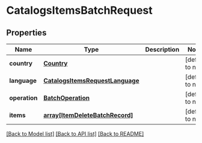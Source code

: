 # CatalogsItemsBatchRequest

## Properties
Name | Type | Description | Notes
------------ | ------------- | ------------- | -------------
**country** | [**Country**](Country.md) |  | [default to null]
**language** | [**CatalogsItemsRequestLanguage**](CatalogsItemsRequestLanguage.md) |  | [default to null]
**operation** | [**BatchOperation**](BatchOperation.md) |  | [default to null]
**items** | [**array[ItemDeleteBatchRecord]**](ItemDeleteBatchRecord.md) |  | [default to null]

[[Back to Model list]](../README.md#documentation-for-models) [[Back to API list]](../README.md#documentation-for-api-endpoints) [[Back to README]](../README.md)


